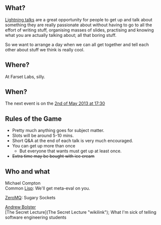 What?
-----

[Lightning talks](http://en.wikipedia.org/wiki/Lightning_talk) are a great opportunity for people to get up and talk about something they are really passionate about without having to go to all the effort of writing stuff, organising masses of slides, practising and knowing what you are actually talking about; all that boring stuff.

So we want to arrange a day when we can all get together and tell each other about stuff we think is really cool.

Where?
------

At Farset Labs, silly.

When?
-----

The next event is on the [ 2nd of May 2013 at 17:30](https://www.facebook.com/events/105947476247083/ "wikilink")

Rules of the Game
-----------------

-   Pretty much anything goes for subject matter.
-   Slots will be around 5-10 mins.
-   Short Q&A at the end of each talk is very much encouraged.
-   You can get up more than once
    -   But everyone that wants must get up at least once.
-   ~~Extra time may be bought with ice cream~~

Who and what
------------

Michael Compton  
Common [Lisp](http://xkcd.com/297/): We'll get meta-eval on you.

[ZeroMQ](http://www.zeromq.org/): Sugary Sockets

[Andrew Bolster](User:bolster "wikilink")  
[The Secret Lecture](The Secret Lecture "wikilink"); What I'm sick of telling software engineering students
